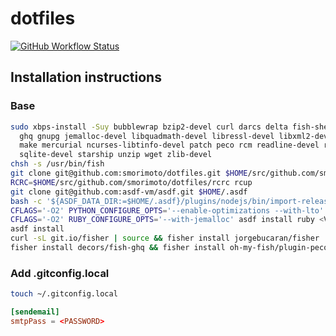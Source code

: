 # dotfiles

[![GitHub Workflow Status](https://img.shields.io/github/workflow/status/smorimoto/dotfiles/Main%20workflow?style=flat-square)](https://github.com/smorimoto/dotfiles/actions)

## Installation instructions

### Base

```bash
sudo xbps-install -Suy bubblewrap bzip2-devel curl darcs delta fish-shell gcc \
  ghq gnupg jemalloc-devel libquadmath-devel libressl-devel libxml2-devel m4 \
  make mercurial ncurses-libtinfo-devel patch peco rcm readline-devel rsync \
  sqlite-devel starship unzip wget zlib-devel
chsh -s /usr/bin/fish
git clone git@github.com:smorimoto/dotfiles.git $HOME/src/github.com/smorimoto/dotfiles
RCRC=$HOME/src/github.com/smorimoto/dotfiles/rcrc rcup
git clone git@github.com:asdf-vm/asdf.git $HOME/.asdf
bash -c '${ASDF_DATA_DIR:=$HOME/.asdf}/plugins/nodejs/bin/import-release-team-keyring'
CFLAGS='-O2' PYTHON_CONFIGURE_OPTS='--enable-optimizations --with-lto' asdf install python <VERSION>
CFLAGS='-O2' RUBY_CONFIGURE_OPTS='--with-jemalloc' asdf install ruby <VERSION>
asdf install
curl -sL git.io/fisher | source && fisher install jorgebucaran/fisher
fisher install decors/fish-ghq && fisher install oh-my-fish/plugin-peco
```

### Add .gitconfig.local

```bash
touch ~/.gitconfig.local
```

```conf
[sendemail]
smtpPass = <PASSWORD>
```
